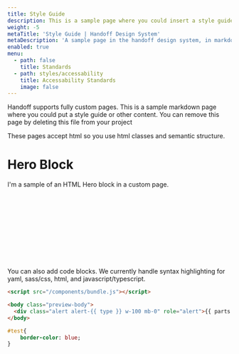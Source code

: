 ```yaml
---
title: Style Guide
description: This is a sample page where you could insert a style guide.
weight: -5
metaTitle: 'Style Guide | Handoff Design System'
metaDescription: 'A sample page in the handoff design system, in markdown'
enabled: true
menu:
  - path: false
    title: Standards
  - path: styles/accessability
    title: Accessability Standards
    image: false
---
```


Handoff supports fully custom pages. This is a sample markdown page where you
could put a style guide or other content. You can remove this page by deleting
this file from your project

These pages accept html so you use html classes and semantic structure.

<div class="c-hero c-hero--boxed c-hero--bg-yellow">
  <div>
    <h1 class="c-title--extra-large">Hero Block</h1>
    <p>I'm a sample of an HTML Hero block in a custom page.</p>
  </div>
  <svg class="o-icon c-hero__img c-hero__img--small">
    <use xmlns:xlink="http://www.w3.org/1999/xlink" xlink:href="/assets/icons.svg#icon-hero-design"></use>
  </svg>
</div>

You can also add code blocks. We currently handle syntax highlighting for yaml,
sass/css, html, and javascript/typescript.

```html
<script src="/components/bundle.js"></script>

<body class="preview-body">
  <div class="alert alert-{{ type }} w-100 mb-0" role="alert">{{ parts.text.characters }}</div>
</body>
```

```sass
#test{
    border-color: blue;
}
```
